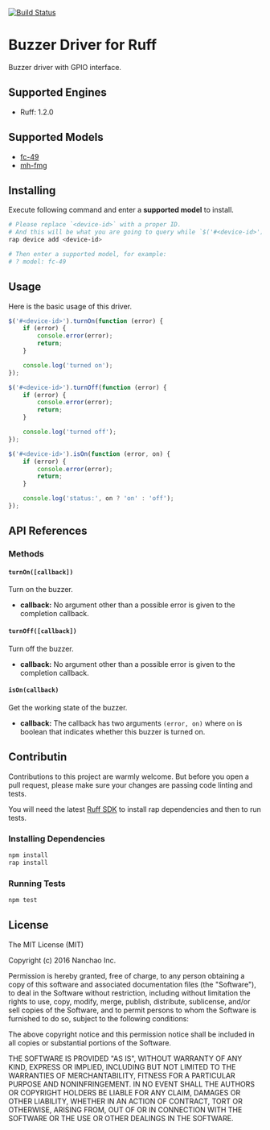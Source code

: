 [![Build Status](https://travis-ci.org/ruff-drivers/buzzer-gpio.svg)](https://travis-ci.org/ruff-drivers/buzzer-gpio)

# Buzzer Driver for Ruff

Buzzer driver with GPIO interface.

## Supported Engines

* Ruff: 1.2.0

## Supported Models

- [fc-49](https://rap.ruff.io/devices/fc-49)
- [mh-fmg](https://rap.ruff.io/devices/mh-fmg)

## Installing

Execute following command and enter a **supported model** to install.

```sh
# Please replace `<device-id>` with a proper ID.
# And this will be what you are going to query while `$('#<device-id>')`.
rap device add <device-id>

# Then enter a supported model, for example:
# ? model: fc-49
```

## Usage

Here is the basic usage of this driver.

```js
$('#<device-id>').turnOn(function (error) {
    if (error) {
        console.error(error);
        return;
    }

    console.log('turned on');
});

$('#<device-id>').turnOff(function (error) {
    if (error) {
        console.error(error);
        return;
    }

    console.log('turned off');
});

$('#<device-id>').isOn(function (error, on) {
    if (error) {
        console.error(error);
        return;
    }

    console.log('status:', on ? 'on' : 'off');
});
```

## API References

### Methods

#### `turnOn([callback])`

Turn on the buzzer.

- **callback:** No argument other than a possible error is given to the completion callback.

#### `turnOff([callback])`

Turn off the buzzer.

- **callback:** No argument other than a possible error is given to the completion callback.

#### `isOn(callback)`

Get the working state of the buzzer.

- **callback:** The callback has two arguments `(error, on)` where `on` is boolean that indicates whether this buzzer is turned on.

## Contributin

Contributions to this project are warmly welcome. But before you open a pull request, please make sure your changes are passing code linting and tests.

You will need the latest [Ruff SDK](https://ruff.io/) to install rap dependencies and then to run tests.

### Installing Dependencies

```sh
npm install
rap install
```

### Running Tests

```sh
npm test
```

## License

The MIT License (MIT)

Copyright (c) 2016 Nanchao Inc.

Permission is hereby granted, free of charge, to any person obtaining a copy of this software and associated documentation files (the "Software"), to deal in the Software without restriction, including without limitation the rights to use, copy, modify, merge, publish, distribute, sublicense, and/or sell copies of the Software, and to permit persons to whom the Software is furnished to do so, subject to the following conditions:

The above copyright notice and this permission notice shall be included in all copies or substantial portions of the Software.

THE SOFTWARE IS PROVIDED "AS IS", WITHOUT WARRANTY OF ANY KIND, EXPRESS OR IMPLIED, INCLUDING BUT NOT LIMITED TO THE WARRANTIES OF MERCHANTABILITY, FITNESS FOR A PARTICULAR PURPOSE AND NONINFRINGEMENT. IN NO EVENT SHALL THE AUTHORS OR COPYRIGHT HOLDERS BE LIABLE FOR ANY CLAIM, DAMAGES OR OTHER LIABILITY, WHETHER IN AN ACTION OF CONTRACT, TORT OR OTHERWISE, ARISING FROM, OUT OF OR IN CONNECTION WITH THE SOFTWARE OR THE USE OR OTHER DEALINGS IN THE SOFTWARE.
